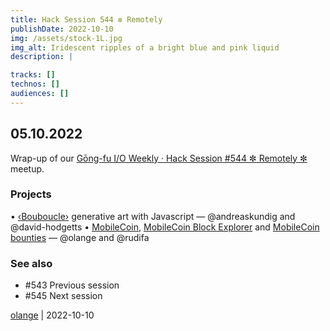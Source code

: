 ```yaml
---
title: Hack Session 544 ✼ Remotely
publishDate: 2022-10-10
img: /assets/stock-1L.jpg
img_alt: Iridescent ripples of a bright blue and pink liquid
description: |

tracks: []
technos: []
audiences: []
---
```


## 05.10.2022

Wrap-up of our [Gōng-fu I/O Weekly · Hack Session #544 ✼ Remotely ✼](https://www.meetup.com/fr-FR/gōngfuio/events/gjjlxsydcnbhb/) meetup.

### Projects

• [‹Bouboucle›](http://bouboucle.com) generative art with Javascript — @andreaskundig and @david-hodgetts 
• [MobileCoin](https://developers.mobilecoin.com), [MobileCoin Block Explorer](https://developers.mobilecoin.com/ecosystem/block-explorer) and [MobileCoin bounties](https://developers.mobilecoin.com/guides/contributing/bounties/) — @olange and @rudifa

### See also

* #543 Previous session
* #545 Next session

[olange](https://github.com/olange) | 2022-10-10


